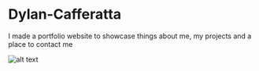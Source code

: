 # Dylan-Cafferatta
I made a portfolio website to showcase things about me, my projects and a place to contact me 

![alt text](/02-Advanced-CSS/02-Challenge/127.0.0.1_5500_02-Advanced-CSS_02-Challenge_index.html_user-name%3DDylan%2BCafferatta%26user-email%3DDylancafferatta%2540gmail.com(Nest%20Hub%20Max).png)
